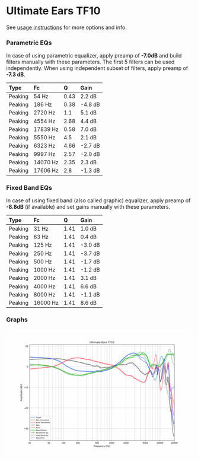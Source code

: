 # Ultimate Ears TF10
See [usage instructions](https://github.com/jaakkopasanen/AutoEq#usage) for more options and info.

### Parametric EQs
In case of using parametric equalizer, apply preamp of **-7.0dB** and build filters manually
with these parameters. The first 5 filters can be used independently.
When using independent subset of filters, apply preamp of **-7.3 dB**.

| Type    | Fc       |    Q | Gain    |
|:--------|:---------|:-----|:--------|
| Peaking | 54 Hz    | 0.43 | 2.2 dB  |
| Peaking | 186 Hz   | 0.38 | -4.8 dB |
| Peaking | 2720 Hz  | 1.1  | 5.1 dB  |
| Peaking | 4554 Hz  | 2.68 | 4.4 dB  |
| Peaking | 17839 Hz | 0.58 | 7.0 dB  |
| Peaking | 5550 Hz  | 4.5  | 2.1 dB  |
| Peaking | 6323 Hz  | 4.66 | -2.7 dB |
| Peaking | 9997 Hz  | 2.57 | -2.0 dB |
| Peaking | 14070 Hz | 2.35 | 2.3 dB  |
| Peaking | 17606 Hz | 2.8  | -1.3 dB |

### Fixed Band EQs
In case of using fixed band (also called graphic) equalizer, apply preamp of **-8.8dB**
(if available) and set gains manually with these parameters.

| Type    | Fc       |    Q | Gain    |
|:--------|:---------|:-----|:--------|
| Peaking | 31 Hz    | 1.41 | 1.0 dB  |
| Peaking | 63 Hz    | 1.41 | 0.4 dB  |
| Peaking | 125 Hz   | 1.41 | -3.0 dB |
| Peaking | 250 Hz   | 1.41 | -3.7 dB |
| Peaking | 500 Hz   | 1.41 | -1.7 dB |
| Peaking | 1000 Hz  | 1.41 | -1.2 dB |
| Peaking | 2000 Hz  | 1.41 | 3.1 dB  |
| Peaking | 4000 Hz  | 1.41 | 6.6 dB  |
| Peaking | 8000 Hz  | 1.41 | -1.1 dB |
| Peaking | 16000 Hz | 1.41 | 8.6 dB  |

### Graphs
![](./Ultimate%20Ears%20TF10.png)